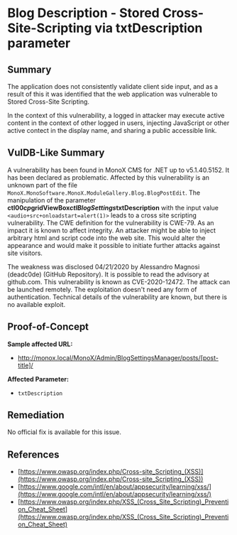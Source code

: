 # Blog Description - Stored Cross-Site-Scripting via txtDescription parameter

## Summary

The application does not consistently validate client side input, and as a result of this it was identified that the web application was vulnerable to Stored Cross-Site Scripting.

In the context of this vulnerability, a logged in attacker may execute active content in the context of other logged in users, injecting JavaScript or other active contect in the display name, and sharing a public accessible link.

## VulDB-Like Summary

A vulnerability has been found in MonoX CMS for .NET up to v5.1.40.5152. It has been declared as problematic. Affected by this vulnerability is an unknown part of the file `MonoX.MonoSoftware.MonoX.ModuleGallery.Blog.BlogPostEdit`. The manipulation of the parameter **ctl00$cp$gridViewBox$ctlBlogSettings$txtDescription** with the input value `<audio+src+onloadstart=alert(1)>` leads to a cross site scripting vulnerability. The CWE definition for the vulnerability is CWE-79. As an impact it is known to affect integrity. An attacker might be able to inject arbitrary html and script code into the web site. This would alter the appearance and would make it possible to initiate further attacks against site visitors.

The weakness was disclosed 04/21/2020 by Alessandro Magnosi (deadc0de) (GitHub Repository). It is possible to read the advisory at github.com. This vulnerability is known as CVE-2020-12472. The attack can be launched remotely. The exploitation doesn't need any form of authentication. Technical details of the vulnerability are known, but there is no available exploit.

## Proof-of-Concept

**Sample affected URL:**

* http://monox.local/MonoX/Admin/BlogSettingsManager/posts/[post-title]/

**Affected Parameter:**

* `txtDescription`

## Remediation

No official fix is available for this issue.

## References

* [https://www.owasp.org/index.php/Cross-site_Scripting_(XSS)](https://www.owasp.org/index.php/Cross-site_Scripting_(XSS))
* [https://www.google.com/intl/en/about/appsecurity/learning/xss/](https://www.google.com/intl/en/about/appsecurity/learning/xss/) 
* [https://www.owasp.org/index.php/XSS_(Cross_Site_Scripting)_Prevention_Cheat_Sheet](https://www.owasp.org/index.php/XSS_(Cross_Site_Scripting)_Prevention_Cheat_Sheet) 
